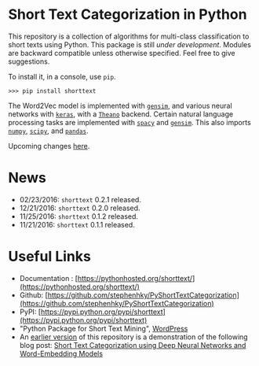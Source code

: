 # Short Text Categorization in Python

This repository is a collection of algorithms for multi-class classification to short texts using Python. This package is still *under development*. Modules are backward compatible unless otherwise specified. Feel free to give suggestions.

To install it, in a console, use `pip`.

```
>>> pip install shorttext
```

The Word2Vec model is implemented with [`gensim`](https://radimrehurek.com/gensim/), and various neural networks with [`keras`](https://keras.io/), with a [`Theano`](http://deeplearning.net/software/theano/) backend. Certain natural language processing tasks are implemented with [`spacy`](https://spacy.io/) and [`gensim`](https://radimrehurek.com/gensim/). This also imports [`numpy`](http://www.numpy.org/), [`scipy`](https://www.scipy.org/), and [`pandas`](http://pandas.pydata.org/).
 
Upcoming changes [here](UPCOMING.md).

# News

* 02/23/2016: `shorttext` 0.2.1 released.
* 12/21/2016: `shorttext` 0.2.0 released.
* 11/25/2016: `shorttext` 0.1.2 released.
* 11/21/2016: `shorttext` 0.1.1 released.

# Useful Links

* Documentation : [https://pythonhosted.org/shorttext/](https://pythonhosted.org/shorttext/)
* Github: [https://github.com/stephenhky/PyShortTextCategorization](https://github.com/stephenhky/PyShortTextCategorization)
* PyPI: [https://pypi.python.org/pypi/shorttext](https://pypi.python.org/pypi/shorttext)
* "Python Package for Short Text Mining", [WordPress](https://datawarrior.wordpress.com/2016/12/22/python-package-for-short-text-mining/)
* An [earlier version](https://github.com/stephenhky/PyShortTextCategorization/tree/b298d3ce7d06a9b4e0f7d32f27bab66064ba7afa) of this repository is a demonstration of the following blog post: [Short Text Categorization using Deep Neural Networks and Word-Embedding Models](https://datawarrior.wordpress.com/2016/10/12/short-text-categorization-using-deep-neural-networks-and-word-embedding-models/)

